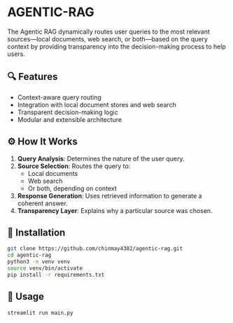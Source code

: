 # AGENTIC-RAG
The Agentic RAG dynamically routes user queries to the most relevant sources—local documents, web search, or both—based on the query context by providing transparency into the decision-making process to help users.

## 🔍 Features
- Context-aware query routing
- Integration with local document stores and web search
- Transparent decision-making logic
- Modular and extensible architecture

## ⚙️ How It Works
1. **Query Analysis**: Determines the nature of the user query.
2. **Source Selection**: Routes the query to:
   - Local documents
   - Web search
   - Or both, depending on context
3. **Response Generation**: Uses retrieved information to generate a coherent answer.
4. **Transparency Layer**: Explains why a particular source was chosen.

## 🚀 Installation

```bash
git clone https://github.com/chinmay4382/agentic-rag.git
cd agentic-rag
python3 -m venv venv
source venv/bin/activate
pip install -r requirements.txt
```


## 🧪 Usage

```bash
streamlit run main.py
```
